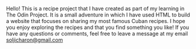 Hello! This is a recipe project that I have created as part of my learning in The Odin Project. It is a small adventure in which I have used HTML to build a website that focuses on sharing my most famous Cuban recipes. I hope you enjoy exploring the recipes and that you find something you like! If you have any questions or comments, feel free to leave a message at my email soljicharon@gmail.com
